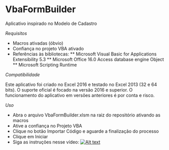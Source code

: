 # VbaFormBuilder

Aplicativo inspirado no Modelo de Cadastro

*Requisitos*

* Macros ativadas (óbvio)
* Confiança no projeto VBA ativado
* Referências às bibliotecas:
	** Microsoft Visual Basic for Applications Extensibility 5.3
	** Microsoft Office 16.0 Access database engine Object
	** Microsoft Scripting Runtime

*Compatibilidade*

Este aplicativo foi criado no Excel 2016 e testado no Excel 2013 (32 e 64 bits). O suporte oficial é focado na versão 2016 e superior. O funcionamento do aplicativo em versões anteriores é por conta e risco.

*Uso*

* Abra o arquivo VbaFormBuilder.xlsm na raiz do repositório ativando as macros
* Ative a confiança no Projeto VBA
* Clique no botão Importar Código e aguarde a finalização do processo
* Clique em Iniciar
* Siga as instruções nesse vídeo: 
[![Alt text](https://img.youtube.com/vi/Wry1AWqUX0E/0.jpg)](https://www.youtube.com/watch?v=Wry1AWqUX0E)